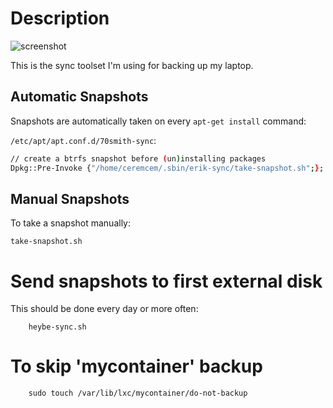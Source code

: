 # Description 

![screenshot](https://user-images.githubusercontent.com/6639874/44114354-8f6ae384-a013-11e8-94cd-44799fc5e38c.png)

This is the sync toolset I'm using for backing up my laptop. 

## Automatic Snapshots

Snapshots are automatically taken on every `apt-get install` command:

`/etc/apt/apt.conf.d/70smith-sync`:
```bash
// create a btrfs snapshot before (un)installing packages
Dpkg::Pre-Invoke {"/home/ceremcem/.sbin/erik-sync/take-snapshot.sh";};
```

## Manual Snapshots

To take a snapshot manually:

    take-snapshot.sh

# Send snapshots to first external disk

This should be done every day or more often:

        heybe-sync.sh

# To skip 'mycontainer' backup

        sudo touch /var/lib/lxc/mycontainer/do-not-backup
